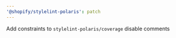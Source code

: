 ```yaml
---
'@shopify/stylelint-polaris': patch
---
```


Add constraints to `stylelint-polaris/coverage` disable comments
